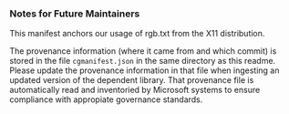 ### Notes for Future Maintainers

This manifest anchors our usage of rgb.txt from the X11 distribution.

The provenance information (where it came from and which commit) is stored in the file `cgmanifest.json` in the same directory as this readme.
Please update the provenance information in that file when ingesting an updated version of the dependent library.
That provenance file is automatically read and inventoried by Microsoft systems to ensure compliance with appropiate governance standards.
